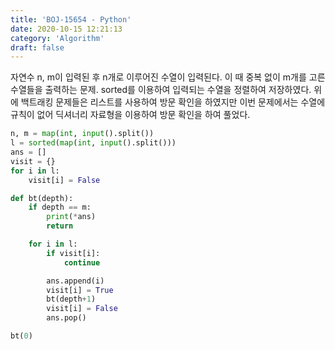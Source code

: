 ```yaml
---
title: 'BOJ-15654 - Python'
date: 2020-10-15 12:21:13
category: 'Algorithm'
draft: false
---
```

자연수 n, m이 입력된 후 n개로 이루어진 수열이 입력된다. 이 때 중복 없이 m개를 고른 수열들을 출력하는 문제. sorted를 이용하여 입력되는 수열을 정렬하여 저장하였다. 위에 백트래킹 문제들은 리스트를 사용하여 방문 확인을 하였지만 이번 문제에서는 수열에 규칙이 없어 딕셔너리 자료형을 이용하여 방문 확인을 하여 풀었다.
```python
n, m = map(int, input().split())
l = sorted(map(int, input().split()))
ans = []
visit = {}
for i in l:
    visit[i] = False

def bt(depth):
    if depth == m:
        print(*ans)
        return

    for i in l:
        if visit[i]:
            continue

        ans.append(i)
        visit[i] = True
        bt(depth+1)
        visit[i] = False
        ans.pop()

bt(0)

```